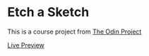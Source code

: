 
# Etch a Sketch

This is a course project from 
[The Odin Project](https://www.theodinproject.com)

[Live Preview](https://lionyde.github.io/etch-a-sketch/)

